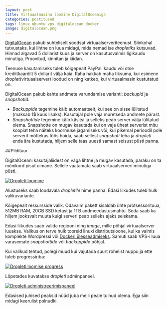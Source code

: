 ```yaml
---
layout: post
title: Virtuaalmasina loomine DigitalOceaniga
categories: postitused
tags: linux ubuntu vps digitalocean docker
image: digitalocean.png
---
```

[DigitalOcean](https://www.digitalocean.com) pakub suhteliselt soodsat virtuaalserveriteenust. Siinkohal tutvustaks, kui lihtne on luua midagi, mida nemad ise _dropletiks_ kutsuvad. Hinnad algavad 5 dollarist kuus ja server on kasutusvalmis ligikaudu minutiga. Proovitud, kinnitan ja kiidan.

Teenuse kasutamiseks tuleb kõigepealt PayPali kaudu või otse krediitkaardilt 5 dollarit välja käia. Raha hakkab maha tiksuma, kui esimene _droplet_(virtuaalserver) loodud on ning katkeb, kui virtuaalmasin kustutatud on.

DigitalOcean pakub kahte andmete varundamise varianti: _backupid_ ja _snapshotid_.
* _Backuppide_ tegemine käib automaatselt, kui see on sisse lülitatud (maksab 1$ kuus lisaks). Kasutajal pole vaja muretseda andmete pärast.
* _Snapshottide_ tegemine käib käsitsi ja selleks peab server välja lülitatud olema. Snapshotte on mugav kasutada kui on vaja ühest serverist mitu koopiat teha näiteks koormuse jagamiseks või, kui pikemal perioodil pole serverit mõttekas töös hoida, saab sellest _snapshoti_ teha ja _dropleti_ enda ära kustutada, hiljem selle taas uuesti samast seisust püsti panna.


##Pildituur

DigitalOceani kasutajaliidest on väga lihtne ja mugav kasutada, paraku on ta mõnikord pisut uimane. Sellele vaatamata saab virtuaalserveri minutiga püsti.

[![Dropleti loomine](p-docker-droplet-loomine.png)](docker-droplet-loomine.png)

Alustuseks saab loodavala _dropletile_ nime panna. Edasi liikudes tuleb hulk valikuvariante.

Kõigepealt ressursside valik. Odavaim pakett sisaldab ühte protsessorituua, 512MB RAM, 20GB SSD ketast ja 1TB andmeedastusmahtu. Seda saab ka hiljem jooksvalt muuta kuigi serveri peab selleks ajaks seiskama.

Edasi liikudes saab valida regiooni ning _image_, mille põhjal virtuaalserver luuakse. Valikus on terve hulk tooreid linuxi distributsioone, kui ka valmis komplekte Wordpressi või [Dockeri ülesseadmiseks](/postitused/linuxi-konteinerid-ja-docker). Samuti saab VPS-i luua varasemate _snapshottide_ või _backuppide_ põhjal.

Kui valikud tehtud, polegi muud kui vajutada suurt rohelist nuppu ja ette tuleb progressiriba:

[![Dropleti loomise progress](p-docker-droplet-progress.png)](docker-droplet-progress.png)

Lõpetades kuvatakse _dropleti_ adminpaneel.

[![Dropleti administreerimispaneel](p-docker-droplet-paneel.png)](docker-droplet-paneel.png)

Edasised juhised peaksid nüüd juba meili peale tulnud olema. Ega siin midagi keerulist polnudki.
